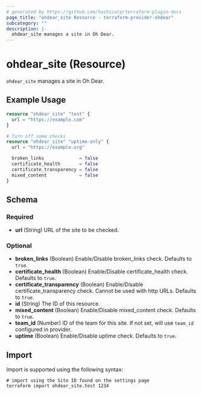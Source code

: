 ```yaml
---
# generated by https://github.com/hashicorp/terraform-plugin-docs
page_title: "ohdear_site Resource - terraform-provider-ohdear"
subcategory: ""
description: |-
  ohdear_site manages a site in Oh Dear.
---
```


# ohdear_site (Resource)

`ohdear_site` manages a site in Oh Dear.

## Example Usage

```terraform
resource "ohdear_site" "test" {
  url = "https://example.com"
}

# Turn off some checks
resource "ohdear_site" "uptime-only" {
  url = "https://example.org"

  broken_links             = false
  certificate_health       = false
  certificate_transparency = false
  mixed_content            = false
}
```

<!-- schema generated by tfplugindocs -->
## Schema

### Required

- **url** (String) URL of the site to be checked.

### Optional

- **broken_links** (Boolean) Enable/Disable broken_links check. Defaults to `true`.
- **certificate_health** (Boolean) Enable/Disable certificate_health check. Defaults to `true`.
- **certificate_transparency** (Boolean) Enable/Disable certificate_transparency check. Cannot be used with http URLs. Defaults to `true`.
- **id** (String) The ID of this resource.
- **mixed_content** (Boolean) Enable/Disable mixed_content check. Defaults to `true`.
- **team_id** (Number) ID of the team for this site. If not set, will use `team_id` configured in provider.
- **uptime** (Boolean) Enable/Disable uptime check. Defaults to `true`.

## Import

Import is supported using the following syntax:

```shell
# import using the Site ID found on the settings page
terraform import ohdear_site.test 1234
```

